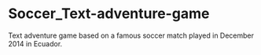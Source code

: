 # Soccer_Text-adventure-game
Text adventure game based on a famous soccer match played in December 2014 in Ecuador.
